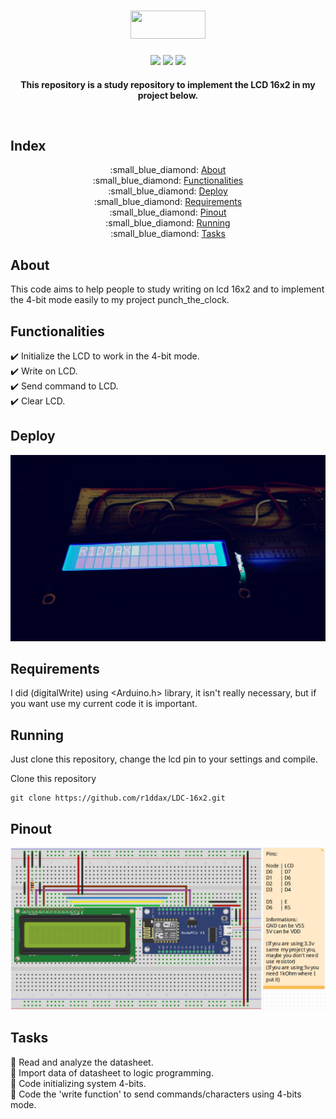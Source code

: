 <p><h1 align="center"><a href="#" target="_blank"><img src="https://img.shields.io/badge/-LCD4bits-blue" width="120" height="45"/></a></h1>
<p align="center">
  <a href="#" target="_blank"><img src="https://img.shields.io/github/issues/r1ddax/JobGo"/></a>
  <a href="#" target="_blank"><img src="https://img.shields.io/github/forks/r1ddax/JobGo"/></a>
  <a href="#" target="_blank"><img src="https://img.shields.io/github/stars/r1ddax/JobGo"/></a>
</p>

<h4 align="center"\>This repository is a study repository to implement the LCD 16x2 in my project below.</p>

</br>

## Index
<p align="center">
:small_blue_diamond: <a href="#about" target="_blank">About</a></br>
:small_blue_diamond: <a href="#functionalities" target="_blank">Functionalities</a></br>
:small_blue_diamond: <a href="#deploy" target="_blank">Deploy</a></br>
:small_blue_diamond: <a href="#requirements" target="_blank">Requirements</a></br>
:small_blue_diamond: <a href="#pinout" target="_blank">Pinout</a></br>
:small_blue_diamond: <a href="#running" target="_blank">Running</a></br>
:small_blue_diamond: <a href="#tasks" target="_blank">Tasks</a>
</p>

## About
This code aims to help people to study writing on lcd 16x2 and to implement the 4-bit mode easily to my project punch_the_clock.

## Functionalities
:heavy_check_mark: Initialize the LCD to work in the 4-bit mode. </br>
:heavy_check_mark: Write on LCD. </br>
:heavy_check_mark: Send command to LCD. </br>
:heavy_check_mark: Clear LCD. </br>

## Deploy
![LcdExample](./resources/r1ddax_lcd.jpg)

## Requirements
I did (digitalWrite) using <Arduino.h> library, it isn't really necessary, but if you want use my current code it is important.

## Running
Just clone this repository, change the lcd pin to your settings and compile.

Clone this repository
```
git clone https://github.com/r1ddax/LDC-16x2.git
```

## Pinout
![Pinout](./resources/16x2_pinout.png)

## Tasks

:memo: Read and analyze the datasheet. </br>
:memo: Import data of datasheet to logic programming. </br>
:memo: Code initializing system 4-bits. </br>
:memo: Code the 'write function' to send commands/characters using 4-bits mode. </br>
